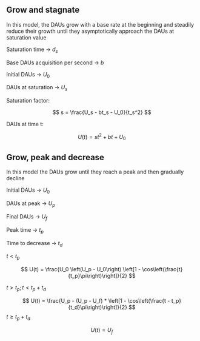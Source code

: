 ## Grow and stagnate

In this model, the DAUs grow with a base rate at the beginning and steadily reduce their growth until they asymptotically approach the DAUs at saturation value

Saturation time -> $d_s$

Base DAUs acquisition per second -> $b$

Initial DAUs -> $U_0$

DAUs at saturation -> $U_s$

Saturation factor:

$$
s = \frac{U_s - bt_s - U_0}{t_s^2}
$$

DAUs at time t:

$$
U(t) = st^2 + bt + U_0
$$

## Grow, peak and decrease

In this model the DAUs grow until they reach a peak and then gradually decline

Initial DAUs -> $U_0$

DAUs at peak -> $U_p$

Final DAUs -> $U_f$

Peak time -> $t_p$

Time to decrease -> $t_d$

$t < t_p$

$$
U(t) = \frac{U_0 \left(U_p - U_0\right)  \left[1 - \cos\left(\frac{t}{t_p}\pi\right)\right]}{2}
$$

$t > t_p ; t < t_p + t_d$

$$
U(t) = \frac{U_p - (U_p - U_f) * \left[1 - \cos\left(\frac{t - t_p}{t_d}\pi\right)\right]}{2}
$$
$t \geq t_p + t_d$

$$
U(t) = U_f
$$

